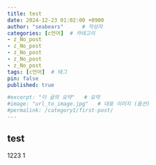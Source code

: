 ```yaml
---
title: test
date: 2024-12-23 01:02:00 +0900
author: "seabears"      # 작성자
categories: [c언어]  # 카테고리
- z_No_post
- z_No_post
- z_No_post
- z_No_post
- z_No_post
tags: [c언어]  # 태그
pin: false
published: true

#excerpt: "이 글의 요약"   # 요약
#image: "url_to_image.jpg"   # 대표 이미지 (옵션)
#permalink: /category1/first-post/
---
```

## test

1223
1